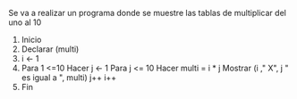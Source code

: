 Se va a realizar un programa donde se muestre las tablas de multiplicar del uno al 10

1. Inicio
2. Declarar (multi)
3. i <- 1
4. Para 1 <=10 Hacer
    j <- 1
    Para j <= 10 Hacer
      multi = i * j
      Mostrar (i ," X", j " es igual a ", multi)
      j++
  i++
5. Fin

